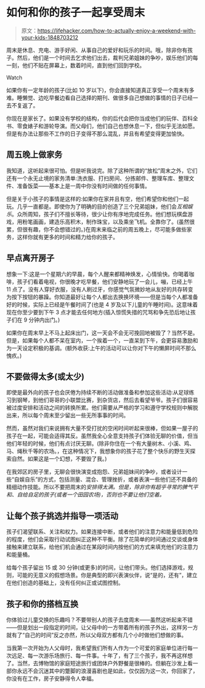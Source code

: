 # 如何和你的孩子一起享受周末

> 原文：<https://lifehacker.com/how-to-actually-enjoy-a-weekend-with-your-kids-1848703212>

周末是休息、充电、游手好闲、从事自己的爱好和玩乐的时间。哦，除非你有孩子。然后，他们是一个时间去乞求他们出去，裁判兄弟姐妹的争吵，娱乐他们的每一刻，他们不贴在屏幕上，数着时间，直到他们回到学校。

Watch

如果你有一定年龄的孩子(比如 10 岁以下)，你会直接知道真正享受一个周末有多难。睡懒觉、边吃早餐边看自己选择的期刊、做很多自己想做的事情的日子已经一去不复返了。

你现在是家长了。如果没有学校的结构，你的后代会把你当成他们的玩伴、百科全书、零食婊子和游轮导演。而父母们，他们自己也想休息一下，但似乎无法如愿。但是有办法让那些不工作的日子变得不那么混乱，并且有希望变得更加愉快。

## 周五晚上做家务

我知道，这听起来很可怕。但是听我说完。除了这种所谓的“放松”周末之外，它们还有一个永无止境的家务清单:洗衣服、打扫房间、分拣邮件、整理车库、整理文件、准备饭菜——基本上是一周中你没有时间做的任何事情。

但是关于小孩子的事情是这样的:如果你在家并且有空，他们希望你和他们一起玩。几乎一直都是。即使你为了明确的目的创造了三个兄弟姐妹，他们会*互相娱乐*。众所周知，孩子们不擅长等待，很少让你有序地完成任务。他们想玩棋盘游戏，用粉笔画画，建造乐高积木，制作珠宝，以及乘坐飞机。全靠你了。(虽然很累，但很有趣，你不会想错过的。)在周末来临之前的周五晚上，尽可能多做些家务，这样你就有更多的时间和精力给你的孩子。

## 早点离开房子

想象一下:这是一个星期六的早晨，每个人醒来都精神焕发，心情愉快。你喝着咖啡，孩子们看着电视，你很晚才吃早餐，他们安静地玩了一会儿，嘣，已经上午 11 点了。没有人穿好衣服，没有人刷过牙，你感觉气氛微妙地从友好的共存转变为按下按钮的暴躁。你知道最好让每个人都出去换换环境——但是当每个人都准备好的时候，实际上已经是午餐时间了(也是 4 岁及以下儿童的午睡时间)。这意味着现在你至少要到下午 3 点才能去任何地方(插入惊慌失措的咒骂和争先恐后地让孩子们在 9 分钟内出门。)

如果你在周末早上不马上起床出门，这一天会不会无可挽回地被毁了？当然不是。但是，如果每个人都不呆在室内，一个挨着一个，一直呆到下午，会更容易激励和为一天设定积极的基调。(额外收获:上午的活动可以让你对下午的懒屏时间不那么愧疚。)

## 不要做得太多(或太少)

即使是最外向的孩子也会厌倦为持续不断的活动做准备和参加这些活动:从足球练习到钢琴，到他们哥哥的小联盟比赛，到杂货店，然后去看望爷爷。孩子们很容易被过度安排和活动之间的转换所累。他们需要从严格的学习和遵守学校规则中解脱出来，所以每个周末至少留出一些无所事事的时间。

然而，虽然对我们来说拥有大量不受打扰的空闲时间听起来很棒，但如果一屋子的孩子在一起，可能会适得其反。虽然我全心全意支持孩子们体验无聊的价值，但当他们年轻的时候，他们有点讨厌无聊。(除非你住在一个有大量树木、小溪、鸡、马、绳秋千等的农场。，在这种情况下，我想象你的孩子花了整个快乐的野生天探索自然。如果这是一个幻想，不要毁了我。)

在我郊区的房子里，无聊会很快演变成抱怨、兄弟姐妹间的争吵，或者设计一些“自娱自乐”的方式，包括测量、混合、管理挫折，或者表演一些他们还不具备的精细动作技能。所以不要把周末的*安排得太满。但是，除非你有超乎寻常的脾气平和、自给自足的孩子(或者一个田园农场)，否则也不要让他们空着。*

## 让每个孩子挑选并指导一项活动

孩子们渴望联系、关注和权力。如果连接中断，或者他们的注意力和能量低到危险的程度，他们会采取行动试图纠正这种不平衡。除了花简单的时间通过交谈或身体接触来建立联系，给他们机会通过在某段时间内按他们的方式来填充他们的注意力和能量桶。

给每个孩子留出 15 或 30 分钟(或更多)的时间，让他们带头。他们选择游戏，规则，可能的无意义的假想场景。你是典型的即兴表演伙伴，说“是的，还有”，建立在他们创造的基础上，没有任何纠正或试图控制。

## 孩子和你的搭档互换

你体验过儿童交换的乐趣吗？不要带别人的孩子去度周末——虽然这听起来不错——但是划出一段指定的时间，让父母中的一方带着所有的孩子外出，这样另一方就有了“自己的时间”反之亦然，所以父母双方都有几个小时做他们想做的事。

当我第一次开始为人父母时，我希望我们所有人作为一个可爱的家庭单位进行每一次远足、每一次游乐场旅行、每一件事。十年了，有了三个孩子，我不再这样想了。当然，去博物馆的家庭短途旅行或团体户外野餐是很棒的。但躺在沙发上看一部你永远不会沉迷其中的蹩脚的浪漫喜剧也是如此，仅仅因为这一次，你回家了，你没有在工作，房子安静得令人幸福。